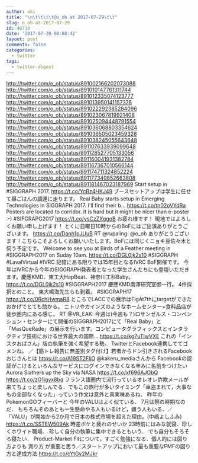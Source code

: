 ```yaml
---
author: aki
title: "\n\t\t\t\t@o_ob at 2017-07-29\t\t"
slug: o_ob-at-2017-07-29
id: 40718
date: '2017-07-30 00:08:42'
layout: post
comments: false
categories:
  - twitter
tags:
  - twitter-digest
---
```


http://twitter.com/o_ob/status/891002166202073088 http://twitter.com/o_ob/status/891010147761311744 http://twitter.com/o_ob/status/891012335074123777 http://twitter.com/o_ob/status/891013950141157376 http://twitter.com/o_ob/status/891022292385284096 http://twitter.com/o_ob/status/891023067819921408 http://twitter.com/o_ob/status/891025094448791554 http://twitter.com/o_ob/status/891036068803354624 http://twitter.com/o_ob/status/891036505023459328 http://twitter.com/o_ob/status/891038245055643648 http://twitter.com/o_ob/status/891107633939099648 http://twitter.com/o_ob/status/891128527705133056 http://twitter.com/o_ob/status/891160041931382784 http://twitter.com/o_ob/status/891167367010566144 http://twitter.com/o_ob/status/891174711324852224 http://twitter.com/o_ob/status/891177349852663808 http://twitter.com/o_ob/status/891181467023187969 Start setup in #SIGGRAPH 2017\. https://t.co/YcBz4HKJ49 ブースセットアップは学生に任せて昼ごはんの調達に走ります。 Real Baby starts setup in Emerging Technologies in SIGGRAPH 2017\. I'll find their b… https://t.co/tn02oVYdRa Posters are located to corridor. It is hard but it might be nicer than e-poster :-) #SIFGRAPG2017 https://t.co/ysCzZXggoB お疲れ様です！ 現地ではよろしくお願い申し上げます！ とくに日曜日10時からのBoFにはご出演ありがとうございます。 https://t.co/Danh1pJUuB RT @rupaling: @o_ob ありがとうございます！こちらこそよろしくお願いいたします。BoFには同じくニョキ豆佐々木と伺う予定です。 Welcome to see you at Birds of a Feather meeting in #SIGGRAPH2017 on Suday 10am. https://t.co/DGL0jk2s10 #SIGGRAPH #LavalVirtual #IVRC 記憶にある限りでは15年目となるIVRC BoF開催です。 今年はIVRCから今年のSIGGRAPH発表者となった学生さんたちにも登壇いただきます。慶應KMD、東工大HapBeat、神奈川工科Baby。 https://t.co/DGL0jk2s10 #SIGGRAPH2017 慶應KMD南澤研究室御一行。 4件採択とのこと。 東大鳴海先生らも到着。 #SIGGRAPH17 https://t.co/0RchHwmaR8 ところでLACCでの展示はFigAt7thにtargetができたおかげでとても助かる。 ニトリやカインズのようなホームセンター+食料品店が徒歩圏内にある感じ。 RT @VR_EAK: 今週は(今週も？)ロサンゼルス・コンベンション・センターにて開催のSIGGRAPH2017にて「Real Baby」と「MasQueRade」の展示を行います。コンピュータグラフィックスとインタラクティブ技術における世界最大の国際… https://t.co/kg7uTIwVXE これの「インスタおばさん」版の執筆を強く希望する勢。 TwitterとFacebook連携しててゴメンね。 ／【筋トレ報告に無差別タグ付け】若者からドン引きされるFacebookおじさんとは https://t.co/A19ST2FliO @kakeru_mediaさんから Facebookの認証がこけるといろんなサービスにログインできなくなる辛みに名前をつけたい Aurora Slathers up the Sky via NASA https://t.co/xf696AJObQ https://t.co/zG1jgyx8bq フランス語圏内で流行っているオレオレ詐欺メールが来てちょっと楽しんでる．でもこの旅行が多いタイミング「車盗まれて，大事なもの全部なくなった」っていう作文は意外と真実味あるね． 昨年のPokemonGOフィーバーと 今年のVALUはよく似ている． 7月は祭の時期なのだ． もちろんそのあとも一生懸命やる人もいるけど，嫌う人もいる．／「VALU」が開始から2か月で日本の株式市場を超えた理由。(中嶋よしふみ) https://t.co/SSTEW509Ak 時差ボケと疲れのせいか 23時前にはみな就寝．珍しくホワイト職場． 珍しく自分の執筆に集中できるともいう． でも自分もそろそろ寝たい． Product-Market Fitについて，すごく勉強になる．個人的には図り方よりも 測り方 が重要と思う／スタートアップにおいて最も重要なPMFの図り方と達成方法 https://t.co/cYtGy2MJkr